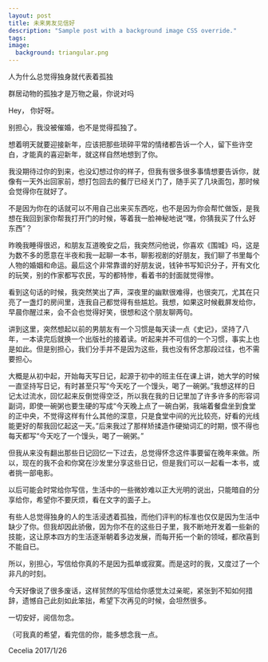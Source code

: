 ```yaml
---
layout: post
title: 未来男友见信好
description: "Sample post with a background image CSS override."
tags:
image: 
  background: triangular.png
---
```


人为什么总觉得独身就代表着孤独

群居动物的孤独才是万物之最，你说对吗

Hey，
你好呀。

别担心，我没被催婚，也不是觉得孤独了。

想着明天就要迎接新年，应该把那些琐碎平常的情绪都告诉一个人，留下些许空白，才能真的喜迎新年，就这样自然地想到了你。

我没期待过你的到来，也没幻想过你的样子，但我有很多很多事情想要告诉你，就像有一天外出回家前，想打包回去的餐厅已经关门了，随手买了几块面包，那时候会觉得你在就好了。

不是因为你在的话就可以不用自己出来买东西吃，也不是因为你会帮忙做饭，是我想在我回到家你帮我打开门的时候，等着我一脸神秘地说“嘿，你猜我买了什么好东西”？

昨晚我睡得很迟，和朋友互道晚安之后，我突然问他说，你喜欢《围城》吗，这是为数不多的愿意在半夜和我一起聊一本书，聊影视剧的好朋友，我们聊了书里每个人物的婚姻和命运。最后这个非常靠谱的好朋友说，钱钟书写知识分子，开有文化的玩笑，别的作家都写农民，写的都特惨，看着书的封面就觉得惨。

看到这句话的时候，我突然笑出了声，深夜里的幽默很难得，也很突兀，尤其在只亮了一盏灯的房间里，连我自己都觉得有些尴尬。我想，如果这时候截屏发给你，早晨你醒过来，会不会也觉得好笑，很想和这个朋友聊两句。

讲到这里，突然想起以前的男朋友有一个习惯是每天读一点《史记》，坚持了八年，一本读完后就换一个出版社的接着读。听起来并不可信的一个习惯，事实上也是如此。但是别担心，我们分手并不是因为这些，我也没有怀念那段过往，也不需要担心。

大概是从初中起，开始每天写日记，起源于初中的班主任在课上讲，她大学的时候一直坚持写日记，有时甚至只写“今天吃了一个馒头，喝了一碗粥。”我想这样的日记太过流水，回忆起来反倒觉得空泛，所以我在我的日记里加了许多许多的形容词副词，即使一碗粥也要生硬的写成“今天晚上点了一碗白粥，我端着餐盘坐到食堂的正中央，不觉得这样有什么其他的深意，只是食堂中间的光比较亮，好看的光线能更好的帮我回忆起这一天。”后来我过了那样矫揉造作硬拗词汇的时期，恨不得也每天都写“今天吃了一个馒头，喝了一碗粥。”

但我从来没有翻出那些日记回忆一下过去，总觉得怀念这件事要留在晚年来做。所以，现在的我不会和你窝在沙发里分享这些日记，但是我们可以一起看一本书，或者挑一部电影。

以后可能会时常给你写信，生活中的一些微妙难以正大光明的说出，只能暗自的分享给你，希望你不要厌烦，看在文字的面子上。

有些人总觉得独身的人的生活浸透着孤独，而他们评判的标准也仅仅是因为生活中缺少了你。但我却因此骄傲，因为你不在的这些日子里，我不断地开发着一些新的技能，这让原本四方的生活逐渐朝着多边发展，而每开拓一个新的领域，都欣喜到不能自已。

所以，别担心，写信给你真的不是因为孤单或寂寞。而是这时的我，又度过了一个非凡的时刻。

今天好像说了很多废话，这样贸然的写信给你感觉太过亲昵，紧张到不知如何措辞，遗憾自己此刻如此笨拙，希望下次再见的时候，会坦然很多。

一切安好，阅信勿念。

（可我真的希望，看完信的你，能多想念我一点。

Cecelia
2017/1/26
